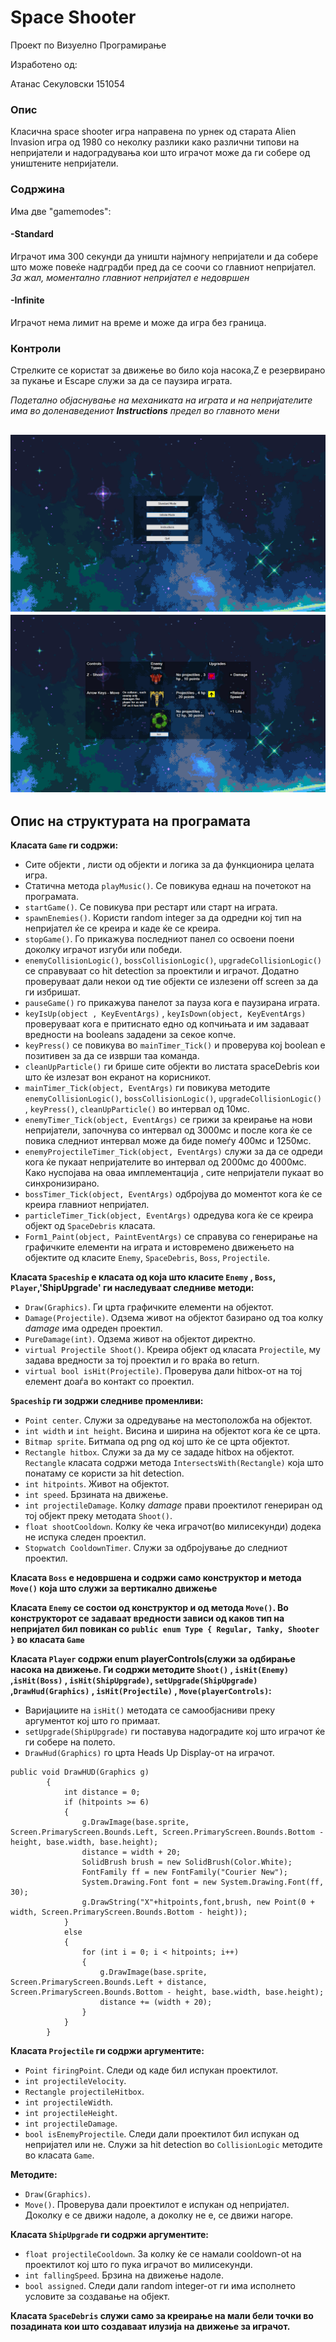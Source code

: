 # Space Shooter

Проект по Визуелно Програмирање

Изработено од:

Атанас Секуловски 151054


### Опис 
Класична space shooter игра направена по урнек од старата Alien Invasion игра од 1980 со неколку разлики како различни типови на непријатели и надоградувања кои што играчот може да ги собере од уништените непријатели.

### Содржина
Има две "gamemodes":
#### -Standard
Играчот има 300 секунди да уништи најмногу непријатели и да собере што може повеќе надградби пред да се соочи со главниот непријател.
*За жал, моментално главниот непријател е недовршен*
#### -Infinite
Играчот нема лимит на време и може да игра без граница.
### Контроли
Стрелките се користат за движење во било која насока,Z е резервирано за пукање и Escape служи за да се паузира играта.

*Подетално објаснување на механиката на играта и на непријателите има во доленаведениот **Instructions** предел во главното мени*

![Image](https://raw.githubusercontent.com/AtanasSek/SpaceShooter/master/VizuelnoProgramiranjeGame/Screenshots/Main_Menu.png)
![Image](https://raw.githubusercontent.com/AtanasSek/SpaceShooter/master/VizuelnoProgramiranjeGame/Screenshots/Instructions.png)
---

## Опис на структурата на програмата
**Kласата `Game` ги содржи:**
- Сите објекти , листи од објекти и логика за да функционира целата игра.
- Статична метода `playMusic()`. Се повикува еднаш на почетокот на програмата.
- `startGame()`. Се повикува при рестарт или старт на играта.
- `spawnEnemies()`. Користи random integer за да одредни кој тип на непријател ќе се креира и каде ќе се креира.
- `stopGame()`. Го прикажува последниот панел со освоени поени доколку играчот изгуби или победи.
- `enemyCollisionLogic()`, `bossCollisionLogic()`, `upgradeCollisionLogic()` се справуваат со hit detection за проектили и играчот. Додатно проверуваат дали некои од тие објекти се излезени off screen за да ги избришат.
- `pauseGame()` го прикажува панелот за пауза кога е паузирана играта.
- `keyIsUp(object , KeyEventArgs)` , `keyIsDown(object, KeyEventArgs)` проверуваат кога е притиснато едно од копчињата и им задаваат вредности на booleans зададени за секое копче.
- `keyPress()` се повикува во `mainTimer_Tick()` и проверува кој boolean е позитивен за да се изврши таа команда.
- `cleanUpParticle()` ги брише сите објекти во листата spaceDebris кои што ќе излезат вон екранот на корисникот.
- `mainTimer_Tick(object, EventArgs)` ги повикува методите `enemyCollisionLogic()`, `bossCollisionLogic()`,  `upgradeCollisionLogic()` , `keyPress()`, `cleanUpParticle()` во интервал од 10мс.
- `enemyTimer_Tick(object, EventArgs)` се грижи за креирање на нови непријатели, започнува со интервал од 3000мс и после кога ќе се повика следниот интервал може да биде помеѓу 400мс и 1250мс.
- `enemyProjectileTimer_Tick(object, EventArgs)` служи за да се одреди кога ќе пукаат непријателите во интервал од 2000мс до 4000мс. Како нуспојава на оваа имплементација , сите непријатели пукаат во синхронизирано.
- `bossTimer_Tick(object, EventArgs)` одбројува до моментот кога ќе се креира главниот непријател.
- `particleTimer_Tick(object, EventArgs)` одредува кога ќе се креира објект од `SpaceDebris` класата.
- `Form1_Paint(object, PaintEventArgs)` се справува со генерирање на графичките елементи на играта и истовремено движењето на објектите од класите `Enemy`, `SpaceDebris`, `Boss`, `Projectile`.

**Класата `Spaceship` е класата од која што класите `Enemy` , `Boss`, `Player`,'ShipUpgrade' ги наследуваат следниве методи:**
- `Draw(Graphics)`. Ги црта графичките елементи на објектот.
- `Damage(Projectile)`. Одзема живот на објектот базирано од тоа колку *damage* има одреден проектил.
- `PureDamage(int)`. Одзема живот на објектот директно.
- `virtual Projectile Shoot()`. Креира објект од класата `Projectile`, му задава вредности за тој проектил и го враќа во return.
- `virtual bool isHit(Projectile)`. Проверува дали hitbox-от на тој елемент доаѓа во контакт со проектил.

**`Spaceship` ги зодржи следниве променливи:**
- `Point center`. Служи за одредување на местоположба на објектот.
- `int width` и `int height`. Висина и ширина на објектот кога ќе се црта.
- `Bitmap sprite`. Битмапа од png од кој што ќе се црта објектот.
- `Rectangle hitbox`. Служи за да му се зададе hitbox на објектот. `Rectangle` класата содржи метода `IntersectsWith(Rectangle)` која што понатаму се користи за hit detection.
- `int hitpoints`. Живот на објектот.
- `int speed`. Брзината на движење.
- `int projectileDamage`. Колку *damage* прави проектилот генериран од тој објект преку методата `Shoot()`.
- `float shootCooldown`. Колку ќе чека играчот(во милисекунди) додека не испука следен проектил.
- `Stopwatch CooldownTimer`. Служи за одбројување до следниот проектил.

**Класата `Boss` е недовршена и содржи само конструктор и метода `Move()` која што служи за вертикално движење**

**Класата `Enemy` се состои од конструктор и од метода `Move()`. Во конструкторот се задаваат вредности зависи од каков тип на непријател бил повикан со `public enum Type { Regular, Tanky, Shooter }` во класата `Game`**

**Класата `Player` содржи enum playerControls(служи за одбирање насока на движење. Ги содржи методите `Shoot()` , `isHit(Enemy)` ,`isHit(Boss)` , `isHit(ShipUpgrade)`, `setUpgrade(ShipUpgrade)` ,`DrawHud(Graphics)` , `isHit(Projectile)` , `Move(playerControls)`:**
- Варијациите на `isHit()` методата се самообјасниви преку аргументот кој што го примаат.
- `setUpgrade(ShipUpgrade)` ги поставува надоградите кој што играчот ќе ги собере на полето.
- `DrawHud(Graphics)` го црта Heads Up Display-от на играчот.
``` 
public void DrawHUD(Graphics g)
        {
            int distance = 0;
            if (hitpoints >= 6)
            {
                g.DrawImage(base.sprite, Screen.PrimaryScreen.Bounds.Left, Screen.PrimaryScreen.Bounds.Bottom - height, base.width, base.height);
                distance = width + 20;
                SolidBrush brush = new SolidBrush(Color.White);
                FontFamily ff = new FontFamily("Courier New"); 
                System.Drawing.Font font = new System.Drawing.Font(ff, 30);
                g.DrawString("X"+hitpoints,font,brush, new Point(0 + width, Screen.PrimaryScreen.Bounds.Bottom - height));
            }
            else
            {
                for (int i = 0; i < hitpoints; i++)
                {
                    g.DrawImage(base.sprite, Screen.PrimaryScreen.Bounds.Left + distance, Screen.PrimaryScreen.Bounds.Bottom - height, base.width, base.height);
                    distance += (width + 20);
                }
            }
        }
```

**Класата `Projectile` ги содржи аргументите:**
- `Point firingPoint`. Следи од каде бил испукан проектилот.
- `int projectileVelocity`.
- `Rectangle projectileHitbox`.
- `int projectileWidth`.
- `int projectileHeight`.
- `int projectileDamage`.
- `bool isEnemyProjectile`. Следи дали проектилот бил испукан од непријател или не. Служи за hit detection во `CollisionLogic` методите во класата `Game`.

**Методите:**
- `Draw(Graphics)`.
- `Move()`. Проверува дали проектилот е испукан од непријател. Доколку е се движи надоле, а доколку не е, се движи нагоре.

**Класата `ShipUpgrade` ги содржи аргументите:**
- `float projectileCooldown`. За колку ќе се намали cooldown-ot на проектилот кој што го пука играчот во милисекунди.
- `int fallingSpeed`. Брзина на движење надоле.
- `bool assigned`. Следи дали random integer-от ги има исполнето условите за создавање на објект.

**Класата `SpaceDebris` служи само за креирање на мали бели точки во позадината кои што создаваат илузија на движење за играчот.**
